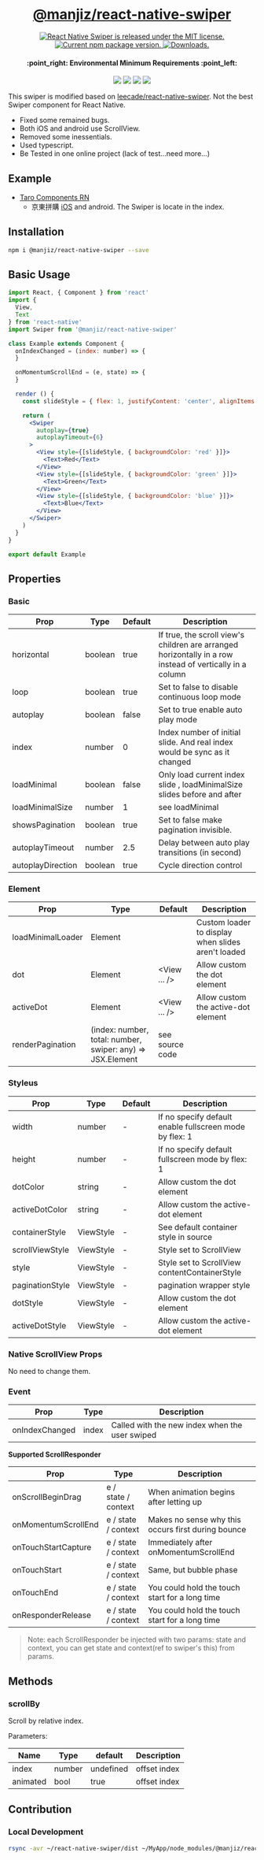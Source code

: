 <h1 align="center">
  <a href="https://github.com/manjiz/react-native-swiper">
    @manjiz/react-native-swiper
  </a>
</h1>

<p align="center">
  <a href="https://github.com/Manjiz/react-native-swiper/blob/master/LICENSE">
    <img src="https://img.shields.io/badge/license-MIT-blue.svg" alt="React Native Swiper is released under the MIT license.">
  </a>
  <a href="https://www.npmjs.com/package/@manjiz/react-native-swiper">
    <img src="https://badge.fury.io/js/%40manjiz%2Freact-native-swiper.svg" alt="Current npm package version.">
  </a>
  <a href="https://www.npmjs.com/package/@manjiz/react-native-swiper">
    <img src="https://img.shields.io/npm/dw/@manjiz/react-native-swiper.svg" alt="Downloads.">
  </a>
</p>

<h4 align="center">:point_right: Environmental Minimum Requirements :point_left:</h4>

<p align="center">
  <img src="https://img.shields.io/badge/react--native-0.59.9-orange.svg">
  <img src="https://img.shields.io/badge/react-16.8.3-orange.svg">
  <img src="https://img.shields.io/badge/node-8.3-orange.svg">
  <img src="https://img.shields.io/badge/iOS-9.0-orange.svg">
</p>

This swiper is modified based on [leecade/react-native-swiper](https://github.com/leecade/react-native-swiper). Not the best Swiper component for React Native.

- Fixed some remained bugs.
- Both iOS and android use ScrollView.
- Removed some inessentials.
- Used typescript.
- Be Tested in one online project (lack of test...need more...)

## Example

- [Taro Components RN](https://github.com/NervJS/taro/blob/master/packages/taro-components-rn/src/components/Swiper/index.tsx)
  - 京東拼購 [iOS](https://apps.apple.com/us/app/%E4%BA%AC%E4%B8%9C%E6%8B%BC%E8%B4%AD-%E7%9C%81%E9%92%B1%E7%9C%81%E5%BF%83/id1453661340?from=groupmessage&isappinstalled=0) and android. The Swiper is locate in the index.

## Installation

```bash
npm i @manjiz/react-native-swiper --save
```

## Basic Usage

```jsx
import React, { Component } from 'react'
import {
  View,
  Text
} from 'react-native'
import Swiper from '@manjiz/react-native-swiper'

class Example extends Component {
  onIndexChanged = (index: number) => {
  }

  onMomentumScrollEnd = (e, state) => {
  }

  render () {
    const slideStyle = { flex: 1, justifyContent: 'center', alignItems: 'center' }

    return (
      <Swiper
        autoplay={true}
        autoplayTimeout={6}
      >
        <View style={[slideStyle, { backgroundColor: 'red' }]}>
          <Text>Red</Text>
        </View>
        <View style={[slideStyle, { backgroundColor: 'green' }]}>
          <Text>Green</Text>
        </View>
        <View style={[slideStyle, { backgroundColor: 'blue' }]}>
          <Text>Blue</Text>
        </View>
      </Swiper>
    )
  }
}

export default Example
```

## Properties

### Basic

| Prop              | Type    | Default | Description |
| ----------------- | ------- | ------- | ----------- |
| horizontal        | boolean | true    | If true, the scroll view's children are arranged horizontally in a row instead of vertically in a column |
| loop              | boolean | true    | Set to false to disable continuous loop mode |
| autoplay          | boolean | false   | Set to true enable auto play mode |
| index             | number  | 0       | Index number of initial slide. And real index would be sync as it changed |
| loadMinimal       | boolean | false   | Only load current index slide , loadMinimalSize slides before and after |
| loadMinimalSize   | number  | 1       | see loadMinimal |
| showsPagination   | boolean | true    | Set to false make pagination invisible. |
| autoplayTimeout   | number  | 2.5     | Delay between auto play transitions (in second) |
| autoplayDirection | boolean | true    | Cycle direction control |


### Element

| Prop              | Type    | Default | Description |
| ----------------- | ------- | ------- | ----------- |
| loadMinimalLoader | Element | <ActivityIndicator /> | Custom loader to display when slides aren't loaded |
| dot               | Element | <View ... /> | Allow custom the dot element |
| activeDot         | Element | <View ... /> | Allow custom the active-dot element |
| renderPagination  | (index: number, total: number, swiper: any) => JSX.Element | see source code |

### Styleus

| Prop              | Type      | Default | Description |
| ----------------- | --------- | ------- | ----------- |
| width             | number    | -       | If no specify default enable fullscreen mode by flex: 1 |
| height            | number    | -       | If no specify default fullscreen mode by flex: 1 |
| dotColor          | string    | -       | Allow custom the dot element |
| activeDotColor    | string    | -       | Allow custom the active-dot element |
| containerStyle    | ViewStyle | -       | See default container style in source |
| scrollViewStyle   | ViewStyle | -       | Style set to ScrollView |
| style             | ViewStyle | -       | Style set to ScrollView contentContainerStyle |
| paginationStyle   | ViewStyle | -       | pagination wrapper style |
| dotStyle          | ViewStyle | -       | Allow custom the dot element |
| activeDotStyle    | ViewStyle | -       | Allow custom the active-dot element |

### Native ScrollView Props

No need to change them.

### Event

| Prop           | Type | Description | 
| -------------- | ---- | ----------- |
| onIndexChanged | index | Called with the new index when the user swiped |

**Supported ScrollResponder**

| Prop           | Type | Description | 
| -------------- | ---- | ----------- |
| onScrollBeginDrag | e / state / context | When animation begins after letting up |
| onMomentumScrollEnd | e / state / context | Makes no sense why this occurs first during bounce |
| onTouchStartCapture | e / state / context | Immediately after onMomentumScrollEnd |
| onTouchStart | e / state / context | Same, but bubble phase |
| onTouchEnd | e / state / context | You could hold the touch start for a long time |
| onResponderRelease | e / state / context | You could hold the touch start for a long time |

> Note: each ScrollResponder be injected with two params: state and context, you can get state and context(ref to swiper's this) from params.

## Methods

### scrollBy

Scroll by relative index.

Parameters:

| Name | Type | default | Description |
| ---- | ---- | ------- | ----------- |
| index | number | undefined | offset index |
| animated | bool | true | offset index |

## Contribution

### Local Development

```bash
rsync -avr ~/react-native-swiper/dist ~/MyApp/node_modules/@manjiz/react-native-swiper
```

